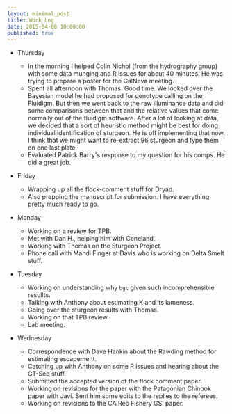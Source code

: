 ```yaml
---
layout: minimal_post
title: Work Log
date: 2015-04-08 10:00:00 
published: true
---
```



* Thursday
    * In the morning I helped Colin Nichol (from the hydrography group) with some data munging
    and R issues for about 40 minutes.  He was trying to prepare a poster for the CalNeva meeting.
    * Spent all afternoon with Thomas.  Good time.  We looked over the Bayesian model he had proposed
    for genotype calling on the Fluidigm.  But then we went back to the raw illuminance data and 
    did some comparisons between that and the relative values that come normally out of the
    fluidigm software.  After a lot of looking at data, we decided that a sort of heuristic method
    might be best for doing individual identification of sturgeon.  He is off implementing that
    now.  I think that we might want to re-extract 96 sturgeon and type them on one last plate.  
    * Evaluated Patrick Barry's response to my question for his comps.  He did a great job.
    
* Friday
    * Wrapping up all the flock-comment stuff for Dryad.
    * Also prepping the manuscript for submission.  I have everything pretty much ready to go.
    
    
* Monday
    * Working on a review for TPB.
    * Met with Dan H., helping him with Geneland.
    * Working with Thomas on the Sturgeon Project. 
    * Phone call with Mandi Finger at Davis who is working on Delta Smelt stuff.


* Tuesday
    * Working on understanding why `bgc` given such incomprehensible resullts.
    * Talking with Anthony about estimating K and its lameness.
    * Going over the sturgeon results with Thomas.
    * Working on that TPB review.
    * Lab meeting.
    
* Wednesday
    * Correspondence with Dave Hankin about the Rawding method for estimating escapement.
    * Catching up with Anthony on some R issues and hearing about the GT-Seq stuff.
    * Submitted the accepted version of the flock comment paper.
    * Working on revisions for the paper with the Patagonian Chinook paper with Javi.  Sent him some
    edits to the replies to the referees.
    * Working on revisions to the CA Rec Fishery GSI paper.
    
